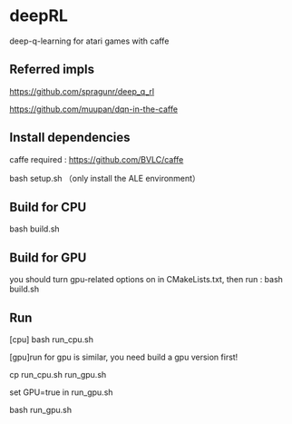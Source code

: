 # deepRL
deep-q-learning for atari games with caffe 

Referred impls
-------------
https://github.com/spragunr/deep_q_rl

https://github.com/muupan/dqn-in-the-caffe

Install dependencies
--------------------
caffe required : https://github.com/BVLC/caffe

bash setup.sh （only install the ALE environment）

Build for CPU
-------
bash build.sh 

Build for GPU
-------
you should turn gpu-related options on in CMakeLists.txt, then run : bash build.sh

Run
---
[cpu] bash run_cpu.sh 

[gpu]run for gpu is similar, you need build a gpu version first!

cp run_cpu.sh run_gpu.sh  

set GPU=true in run_gpu.sh 

bash run_gpu.sh
